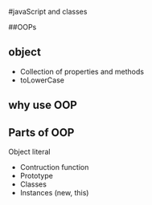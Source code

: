 #javaScript and classes

##OOPs

## object 
- Collection of properties and methods
- toLowerCase

## why use OOP

## Parts of OOP
Object literal 


- Contruction function
- Prototype
- Classes
- Instances (new, this)


